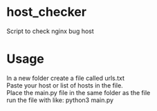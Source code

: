 # host_checker
Script to check nginx bug host

# Usage  
In a new folder create a file called urls.txt  
Paste your host or list of hosts in the file.   
Place the main.py file in the same folder as the file  
run the file with like: python3 main.py  
